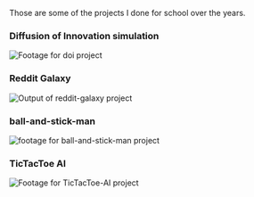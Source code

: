 Those are some of the projects I done for school over the years.

### Diffusion of Innovation simulation

![Footage for doi project](https://github.com/ufukty/doi/raw/main/images/scale_free_n_5000_a_098.gif)

### Reddit Galaxy

![Output of reddit-galaxy project](https://github.com/ufukty/reddit-galaxy/raw/main/images/post-processed-1x-cg.jpg)

### ball-and-stick-man

![footage for ball-and-stick-man project](https://github.com/ufukty/ball-and-stick-man/raw/main/img/footage.gif)

### TicTacToe AI

![Footage for TicTacToe-AI project](https://github.com/ufukty/TicTacToe-AI/raw/master/img/TicTacToe.gif)
